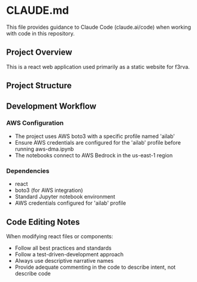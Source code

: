 # CLAUDE.md

This file provides guidance to Claude Code (claude.ai/code) when working with code in this repository.

## Project Overview

This is a react web application used primarily as a static website for f3rva.

## Project Structure

## Development Workflow

### AWS Configuration
- The project uses AWS boto3 with a specific profile named 'ailab'
- Ensure AWS credentials are configured for the 'ailab' profile before running aws-dma.ipynb
- The notebooks connect to AWS Bedrock in the us-east-1 region

### Dependencies
- react
- boto3 (for AWS integration)
- Standard Jupyter notebook environment
- AWS credentials configured for 'ailab' profile

## Code Editing Notes

When modifying react files or components:
- Follow all best practices and standards
- Follow a test-driven-development approach
- Always use descriptive narrative names
- Provide adequate commenting in the code to describe intent, not describe code

